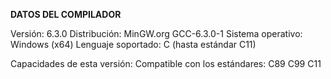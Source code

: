 **DATOS DEL COMPILADOR**

Versión: 6.3.0
Distribución: MinGW.org GCC-6.3.0-1
Sistema operativo: Windows (x64)
Lenguaje soportado: C (hasta estándar C11)

Capacidades de esta versión:
Compatible con los estándares:
C89
C99
C11
